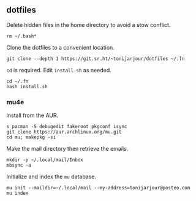 ## dotfiles

Delete hidden files in the home directory to avoid a stow conflict.

```
rm ~/.bash*
```

Clone the dotfiles to a convenient location.

```
git clone --depth 1 https://git.sr.ht/~tonijarjour/dotfiles ~/.fn
```

`cd` is required. Edit `install.sh` as needed.

```
cd ~/.fn
bash install.sh
```

### mu4e

Install from the AUR.

```
s pacman -S debugedit fakeroot pkgconf isync
git clone https://aur.archlinux.org/mu.git
cd mu; makepkg -si
```

Make the mail directory then retrieve the emails.

```
mkdir -p ~/.local/mail/Inbox
mbsync -a
```

Initialize and index the `mu` database.

```
mu init --maildir=~/.local/mail --my-address=tonijarjour@posteo.com
mu index
```
